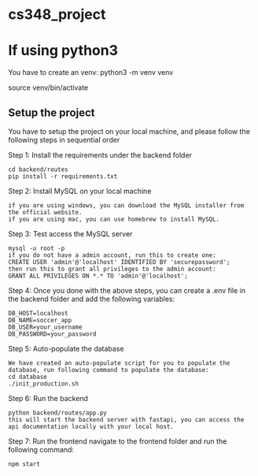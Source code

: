 # cs348_project

# If using python3

You have to create an venv:
python3 -m venv venv

source venv/bin/activate


## Setup the project

You have to setup the project on your local machine, and please follow the following steps in sequential order

Step 1: Install the requirements under the backend folder

```
cd backend/routes
pip install -r requirements.txt
```

Step 2: Install MySQL on your local machine

```
if you are using windows, you can download the MySQL installer from the official website.
if you are using mac, you can use homebrew to install MySQL.
```

Step 3: Test access the MySQL server

```
mysql -u root -p
if you do not have a admin account, run this to create one:
CREATE USER 'admin'@'localhost' IDENTIFIED BY 'securepassword';
then run this to grant all privileges to the admin account:
GRANT ALL PRIVILEGES ON *.* TO 'admin'@'localhost';
```

Step 4: Once you done with the above steps, you can create a .env file in the backend folder and add the following variables:

```
DB_HOST=localhost
DB_NAME=soccer_app
DB_USER=your_username
DB_PASSWORD=your_password
```

Step 5: Auto-populate the database

```
We have created an auto-populate script for you to populate the database, run following command to populate the database:
cd database
./init_production.sh
```

Step 6: Run the backend

```
python backend/routes/app.py
this will start the backend server with fastapi, you can access the api documentation locally with your local host.
```

Step 7: Run the frontend
navigate to the frontend folder and run the following command:

```
npm start
```
